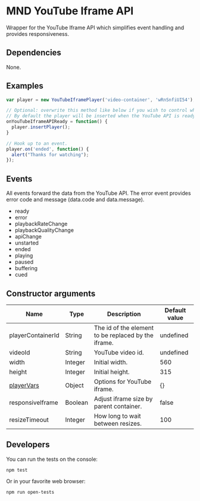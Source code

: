 MND YouTube Iframe API
======================
Wrapper for the YouTube Iframe API which simplifies event handling and provides responsiveness.

Dependencies
------------
None.

Examples
--------
```javascript
var player = new YouTubeIframePlayer('video-container', 'wRnSnfiUI54');

// Optional: overwrite this method like below if you wish to control when the player is inserted.
// By default the player will be inserted when the YouTube API is ready.
onYouTubeIframeAPIReady = function() {
  player.insertPlayer();
}

// Hook up to an event.
player.on('ended', function() {
  alert("Thanks for watching");
});
```

Events
------
All events forward the data from the YouTube API. The error event provides error code and message (data.code and data.message).

* ready
* error
* playbackRateChange
* playbackQualityChange
* apiChange
* unstarted
* ended
* playing
* paused
* buffering
* cued


Constructor arguments
---------------------
| Name                                                                  | Type    | Description                                         | Default value |
| ----                                                                  | ----    | -----------                                         | ------------- |
| playerContainerId                                                     | String  | The id of the element to be replaced by the iframe. | undefined     |
| videoId                                                               | String  | YouTube video id.                                   | undefined     |
| width                                                                 | Integer | Initial width.                                      | 560           |
| height                                                                | Integer | Initial height.                                     | 315           |
| [playerVars](https://developers.google.com/youtube/player_parameters) | Object  | Options for YouTube iframe.                         | {}            |
| responsiveIframe                                                      | Boolean | Adjust iframe size by parent container.             | false         |
| resizeTimeout                                                         | Integer | How long to wait between resizes.                   | 100           |

Developers
----------

You can run the tests on the console:
```
npm test
```

Or in your favorite web browser:
```
npm run open-tests
```
